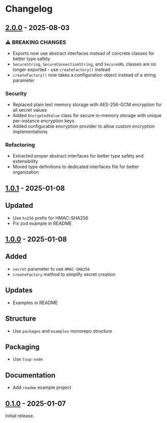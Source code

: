 # Changelog

## [2.0.0] - 2025-08-03

### ⚠️ BREAKING CHANGES

- Exports now use abstract interfaces instead of concrete classes for better type safety
- `SecureString`, `SecureConnectionString`, and `SecureURL` classes are no longer exported - use `createFactory()` instead
- `createFactory()` now takes a configuration object instead of a string parameter

### Security

- Replaced plain text memory storage with AES-256-GCM encryption for all secret values
- Added `EncryptedValue` class for secure in-memory storage with unique per-instance encryption keys
- Added configurable encryption provider to allow custom encryption implementations

### Refactoring

- Extracted proper abstract interfaces for better type safety and extensibility
- Moved type definitions to dedicated interfaces file for better organization

## [1.0.1] - 2025-01-08

## Updated

- Use `hs256` prefix for HMAC-SHA256
- Fix zod example in README

## [1.0.0] - 2025-01-08

## Added

- `secret` parameter to use `HMAC-SHA256`
- `createFactory` method to simplify secret creation

## Updates

- Examples in README

## Structure

- Use `packages` and `examples` monorepo structure

## Packaging

- Use `tsup-node`

## Documentation

- Add `readme` example project

## [0.1.0] - 2025-01-07

Initial release.

[2.0.0]: https://github.com/shellicar/core-config/releases/tag/2.0.0
[1.0.1]: https://github.com/shellicar/core-config/releases/tag/1.0.1
[1.0.0]: https://github.com/shellicar/core-config/releases/tag/1.0.0
[0.1.0]: https://github.com/shellicar/core-config/releases/tag/0.1.0
